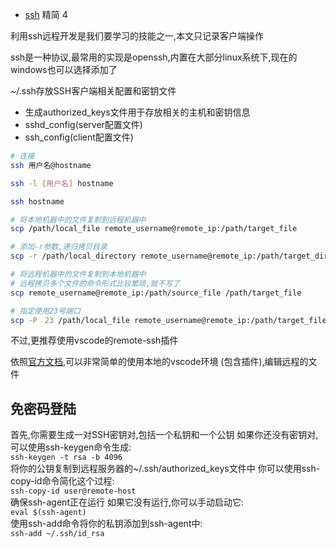 - [ssh](https://blog.csdn.net/m0_51720581/article/details/131796669) 精简 4

利用ssh远程开发是我们要学习的技能之一,本文只记录客户端操作

ssh是一种协议,最常用的实现是openssh,内置在大部分linux系统下,现在的windows也可以选择添加了

~/.ssh存放SSH客户端相关配置和密钥文件
- 生成authorized_keys文件用于存放相关的主机和密钥信息
- sshd_config(server配置文件)
- ssh_config(client配置文件) 


```bash
# 连接
ssh 用户名@hostname

ssh -l [用户名] hostname

ssh hostname

# 将本地机器中的文件复制到远程机器中
scp /path/local_file remote_username@remote_ip:/path/target_file

# 添加-r参数,递归拷贝目录
scp -r /path/local_directory remote_username@remote_ip:/path/target_directory

# 将远程机器中的文件复制到本地机器中
# 远程拷贝多个文件的命令形式比较繁琐,就不写了
scp remote_username@remote_ip:/path/source_file /path/target_file

# 指定使用23号端口
scp -P　23 /path/local_file remote_username@remote_ip:/path/target_file
```

不过,更推荐使用vscode的remote-ssh插件

依照[官方文档](https://vscode.github.net.cn/docs/remote/ssh),可以非常简单的使用本地的vscode环境 (包含插件),编辑远程的文件


## 免密码登陆
首先,你需要生成一对SSH密钥对,包括一个私钥和一个公钥 如果你还没有密钥对,可以使用ssh-keygen命令生成:  
`ssh-keygen -t rsa -b 4096`  
将你的公钥复制到远程服务器的~/.ssh/authorized_keys文件中 你可以使用ssh-copy-id命令简化这个过程:  
`ssh-copy-id user@remote-host`  
确保ssh-agent正在运行 如果它没有运行,你可以手动启动它:  
`eval $(ssh-agent)`  
使用ssh-add命令将你的私钥添加到ssh-agent中:  
`ssh-add ~/.ssh/id_rsa`  